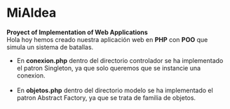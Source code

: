 # MiAldea
<b>Proyect of Implementation of Web Applications</b>
</br>
Hola hoy hemos creado nuestra aplicación web en <b>PHP</b> con <b>POO</b> que simula un sistema de batallas. 
</br>
<ul>
<li>En <b>conexion.php</b> dentro del directorio controlador se ha implementado el patron Singleton, ya que solo queremos que se instancie una conexion.</li>
</br>
<li>En <b>objetos.php</b> dentro del directorio modelo se ha implementado el patron Abstract Factory, ya que se trata de familia de objetos.</li>

